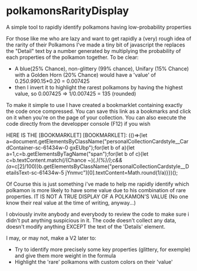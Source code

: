 # polkamonsRarityDisplay
A simple tool to rapidly identify polkamons having low-probability properties

For those like me who are lazy and want to get rapidly a (very) rough idea of the rarity of their Polkamons I've made a tiny bit of javascript the replaces the "Detail" text by a number generated by multiplying the probability of each properties of the polkamon together.
To be clear: 
 - A blue(25% Chance), non-glittery (99% chance), Unifary (15% Chance) with a Golden Horn (20% Chance) would have a 'value' of 0.25*0.99*0.15*0.20 = 0.007425
 - then I invert it to highlight the rarest polkamons by having the highest value, so 0.007425 => 1/0.007425 = 135 (rounded)

To make it simple to use I have created a bookmarklet containing exactly the code once compressed. You can save this link as a bookmarks and click on it when you're on the page of your collection. You can also execute the code directly from the developper console (F12) if you wish 

HERE IS THE [BOOKMARKLET]
[BOOKMARKLET]: \(\(\)=>\{let a=document.getElementsByClassName\("personalCollectionCardstyle__CardContainer-sc-61434w-0 gxEUbp"\);for\(let b of a\)\{let a=1,c=b.getElementsByTagName\("span"\);for\(let b of c\)\{let c=b.textContent.match\(/\(Chance ~\)\(.*\)\(%\)/\);c&&\(a*=c[2]/100\)\}b.getElementsByClassName\("personalCollectionCardstyle__DetailsText-sc-61434w-5 jYnmvc"\)[0].textContent=Math.round\(1/a\)\}\}\)\(\);

Of Course this is just something i've made to help me rapidly identify which polkamon is more likely to have some value due to his combination of rare properties. IT IS NOT A TRUE DISPLAY OF A POLKAMON'S VALUE (No one know their real value at the time of writing, anyway...)

I obviously invite anybody and everybody to review the code to make sure i didn't put anything suspicious in it. The code doesn't collect any data, doesn't modify anything EXCEPT the text of the 'Details' element.

I may, or may not, make a V2 later to:
 - Try to identify more precisely some key properties (glittery, for exemple) and give them more weight in the formula
 - Highlight the 'rare' polkamons with custom colors on their 'value'

